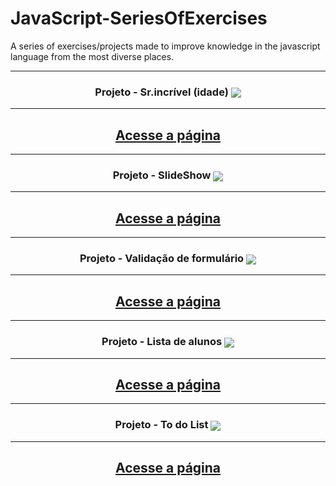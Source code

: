 # JavaScript-SeriesOfExercises
A series of exercises/projects made to improve knowledge in the javascript language from the most diverse places.

<hr>
<h3 align="center">Projeto - Sr.incrível (idade)
<img align='center' src="https://user-images.githubusercontent.com/115600640/203672203-2a870946-49b7-49fa-99f6-3218153e193b.jpg">
</h3>
<hr>
<div align="center">
<h2>
<a href="https://marcus-projeto-srincrivel.netlify.app/" target="_blank">Acesse a página</a>
</h2>
</div>

<hr>
<h3 align="center">Projeto - SlideShow 
<img align='center' src="https://user-images.githubusercontent.com/115600640/203671866-2d238052-3d37-4a52-be82-65b34c1c32e9.png">
</h3>
<hr>
<div align="center">
<h2>
<a href="https://marcus-projeto-slideshow.netlify.app/" target="_blank">Acesse a página</a>
</h2>
</div>

<hr>
<h3 align="center">Projeto - Validação de formulário 
<img align='center' src="https://user-images.githubusercontent.com/115600640/203671784-197ab2b8-e1b0-4f2c-8f3b-1c027639140c.png">
</h3>
<hr>
<div align="center">
<h2>
<a href="https://marcus-projeto-validadorformulario.netlify.app/" target="_blank">Acesse a página</a>
</h2>
</div>

<hr>
<h3 align="center">Projeto - Lista de alunos
<img align='center' src="https://user-images.githubusercontent.com/115600640/203671654-97faf5bf-64ca-47d3-9cbf-518195a2a05f.png">
</h3>
<hr>
<div align="center">
<h2>
<a href="https://marcus-lista-de-alunos.netlify.app/" target="_blank">Acesse a página</a>
</h2>
</div>

<hr>
<h3 align="center">Projeto - To do List
<img align='center' src="https://user-images.githubusercontent.com/115600640/203671418-257d5d9e-f12c-49f0-8464-43139296c50f.png">
</h3>
<hr>
<div align="center">
<h2>
<a href="https://marcus-projeto-todolist.netlify.app/" target="_blank">Acesse a página</a>
</h2>
</div>
